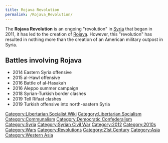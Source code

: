 ```yaml
---
title: Rojava Revolution
permalink: /Rojava_Revolution/
---
```


The **Rojava Revolution** is an ongoing "revolution" in
[Syria](Syria.md "wikilink") that began in 2011, it has led to the creation
of [Rojava](Rojava.md "wikilink"). However, this "revolution" has resulted
in nothing more than the creation of an American military outpost in
Syria.

## Battles involving Rojava

- 2014 Eastern Syria offensive
- 2015 al-Hawl offensive
- 2016 Battle of al-Hasakah
- 2016 Aleppo summer campaign
- 2018 Syrian-Turkish border clashes
- 2019 Tell Rifaat clashes
- 2019 Turkish offensive into north-eastern Syria

[Category:Libertarian Socialist
Wiki](Category:Libertarian_Socialist_Wiki.md "wikilink")
[Category:Libertarian
Socialism](Category:Libertarian_Socialism.md "wikilink")
[Category:Communalism](Category:Communalism.md "wikilink")
[Category:Democratic
Confederalism](Category:Democratic_Confederalism.md "wikilink")
[Category:Syria](Category:Syria.md "wikilink") [Category:Syrian Civil
War](Category:Syrian_Civil_War.md "wikilink")
[Category:2012](Category:2012.md "wikilink")
[Category:2010s](Category:2010s.md "wikilink")
[Category:Wars](Category:Wars.md "wikilink")
[Category:Revolutions](Category:Revolutions.md "wikilink") [Category:21st
Century](Category:21st_Century.md "wikilink")
[Category:Asia](Category:Asia.md "wikilink") [Category:Western
Asia](Category:Western_Asia.md "wikilink")
